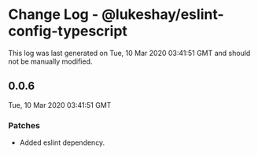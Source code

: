 # Change Log - @lukeshay/eslint-config-typescript

This log was last generated on Tue, 10 Mar 2020 03:41:51 GMT and should not be manually modified.

## 0.0.6
Tue, 10 Mar 2020 03:41:51 GMT

### Patches

- Added eslint dependency.

